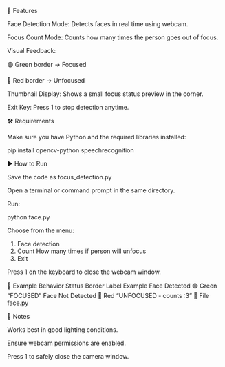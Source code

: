 🚀 Features

Face Detection Mode: Detects faces in real time using webcam.

Focus Count Mode: Counts how many times the person goes out of focus.

Visual Feedback:

🟢 Green border → Focused

🔴 Red border → Unfocused

Thumbnail Display: Shows a small focus status preview in the corner.

Exit Key: Press 1 to stop detection anytime.

🛠️ Requirements

Make sure you have Python and the required libraries installed:

pip install opencv-python speechrecognition

▶️ How to Run

Save the code as focus_detection.py

Open a terminal or command prompt in the same directory.

Run:

python face.py


Choose from the menu:

1. Face detection
2. Count How many times if person will unfocus
3. Exit


Press 1 on the keyboard to close the webcam window.

📸 Example Behavior
Status	Border	Label Example
Face Detected	🟢 Green	“FOCUSED”
Face Not Detected	🔴 Red	“UNFOCUSED - counts :3”
📂 File
face.py

🧩 Notes

Works best in good lighting conditions.

Ensure webcam permissions are enabled.

Press 1 to safely close the camera window.
